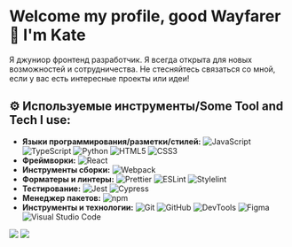 # Welcome my profile, good Wayfarer 👋 I'm Kate

Я джуниор фронтенд разработчик. Я всегда открыта для новых возможностей и сотрудничества. Не стесняйтесь связаться со мной, если у вас есть интересные проекты или идеи!
## ⚙️ Используемые инструменты/Some Tool and Tech I use:

- **Языки программирования/разметки/стилей:** 
    ![JavaScript](https://img.shields.io/badge/JavaScript-F7DF1E?style=flat&logo=javascript&logoColor=black)
    ![TypeScript](https://img.shields.io/badge/TypeScript-007ACC?style=flat&logo=typescript&logoColor=white)
    ![Python](https://img.shields.io/badge/Python-3776AB?style=flat&logo=python&logoColor=yellow)
    ![HTML5](https://img.shields.io/badge/HTML5-E34F26?style=flat&logo=html5&logoColor=white)
    ![CSS3](https://img.shields.io/badge/CSS3-1572B6?style=flat&logo=css3&logoColor=white)
- **Фреймворки:** 
    ![React](https://img.shields.io/badge/React-grey?style=flat&logo=react&logoColor=blue)
- **Инструменты сборки:** 
    ![Webpack](https://img.shields.io/badge/Webpack-8DD6F9?style=flat&logo=webpack&logoColor=white)
- **Форматеры и линтеры:**
    ![Prettier](https://img.shields.io/badge/Prettier-F7B93E?style=flat&logo=prettier&logoColor=white)
    ![ESLint](https://img.shields.io/badge/ESLint-4B32C3?style=flat&logo=eslint&logoColor=white)
    ![Stylelint](https://img.shields.io/badge/Stylelint-65737e?style=flat&logo=stylelint&logoColor=white)
- **Тестирование:**
    ![Jest](https://img.shields.io/badge/Jest-C21325?style=flat&logo=jest&logoColor=white)
    ![Cypress](https://img.shields.io/badge/Cypress-52bf90?style=flat&logo=cypress&logoColor=black)
- **Менеджер пакетов:** 
    ![npm](https://img.shields.io/badge/npm-EE4C2C?style=flat&logo=npm&logoColor=white)
- **Инструменты и технологии:** 
    ![Git](https://img.shields.io/badge/Git-F05032?style=flat&logo=git&logoColor=white)
    ![GitHub](https://img.shields.io/badge/GitHub-black?style=flat&logo=github&logoColor=white)
    ![DevTools](https://img.shields.io/badge/DevTools-EE4C2C?style=flat&logo=googlechrome&logoColor=white)
    ![Figma](https://img.shields.io/badge/Figma-F24E1E?style=flat&logo=figma&logoColor=white)
    ![Visual Studio Code](https://img.shields.io/badge/Visual_Studio_Code-0078d7?style=flat&logo=visual-studio-code&logoColor=white)
  
![](https://github-profile-summary-cards.vercel.app/api/cards/most-commit-language?username=OIOenikS&theme=default)
![](https://github-profile-summary-cards.vercel.app/api/cards/repos-per-language?username=OIOenikS&theme=vue)  
